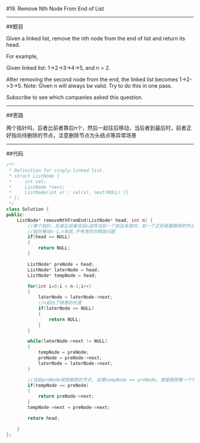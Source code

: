 #19. Remove Nth Node From End of List

------

##题目

Given a linked list, remove the nth node from the end of list and return its head.

For example,

   Given linked list: 1->2->3->4->5, and n = 2.

   After removing the second node from the end, the linked list becomes 1->2->3->5.
Note:
Given n will always be valid.
Try to do this in one pass.

Subscribe to see which companies asked this question.

------

##思路

两个指针吗，后者比前者靠后n个，然后一起往后移动，当后者到最后时，前者正好指向待删除的节点，注意删除节点为头结点等异常场景

------

##代码

```cpp
/**
 * Definition for singly-linked list.
 * struct ListNode {
 *     int val;
 *     ListNode *next;
 *     ListNode(int x) : val(x), next(NULL) {}
 * };
 */
class Solution {
public:
    ListNode* removeNthFromEnd(ListNode* head, int n) {
        //两个指针，后者比前者往后n这样当后一个到达末尾时，前一个正好是要删除的节点
        //指针移动n-1,n有效,不考虑内存释放问题
        if(head == NULL)
        {
            return NULL;
        }

        ListNode* preNode = head;
        ListNode* laterNode = head;
        ListNode* tempNode = head;

        for(int i=0;i < n-1;i++)
        {
            laterNode = laterNode->next;
            //n超出了链表的长度
            if(laterNode == NULL)
            {
                return NULL;
            }
        }

        while(laterNode->next != NULL)
        {
            tempNode = preNode;
            preNode = preNode->next;
            laterNode = laterNode->next;
        }

        //当前preNode就是删除的节点, 如果tempNode == preNode，就是删除第一个节点
        if(tempNode == preNode)
        {
            return preNode->next;
        }
        tempNode->next = preNode->next;

        return head;

    }
};
```